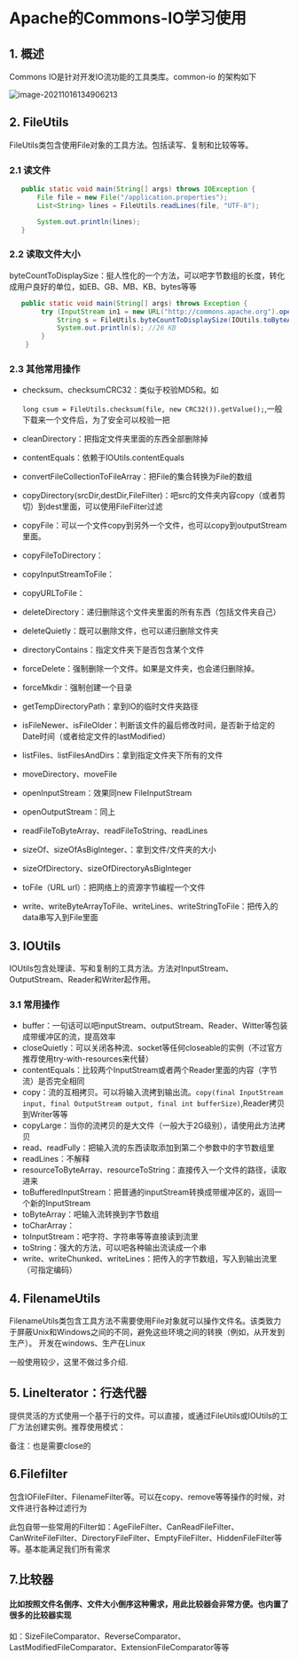 # Apache的Commons-IO学习使用

## 1. 概述

Commons IO是针对开发IO流功能的工具类库。common-io 的架构如下

![image-20211016134906213](https://gitee.com/zszdevelop/blogimage/raw/master/image-20211016134906213.png)



## 2. **FileUtils**

FileUtils类包含使用File对象的工具方法。包括读写、复制和比较等等。

### 2.1 读文件

```java
   public static void main(String[] args) throws IOException {
       File file = new File("/application.properties");
       List<String> lines = FileUtils.readLines(file, "UTF-8");

       System.out.println(lines);
   }
```

### 2.2 读取文件大小

byteCountToDisplaySize：挺人性化的一个方法，可以吧字节数组的长度，转化成用户良好的单位，如EB、GB、MB、KB、bytes等等

```java
   public static void main(String[] args) throws Exception {
        try (InputStream in1 = new URL("http://commons.apache.org").openStream()) {
            String s = FileUtils.byteCountToDisplaySize(IOUtils.toByteArray(in1).length);
            System.out.println(s); //26 KB
        }
    }
```

### 2.3 其他常用操作

- checksum、checksumCRC32：类似于校验MD5和。如

  `long csum = FileUtils.checksum(file, new CRC32()).getValue();`,一般下载来一个文件后，为了安全可以校验一把

- cleanDirectory：把指定文件夹里面的东西全部删除掉
- contentEquals：依赖于IOUtils.contentEquals
- convertFileCollectionToFileArray：把File的集合转换为File的数组
- copyDirectory(srcDir,destDir,FileFilter)：吧src的文件夹内容copy（或者剪切）到dest里面，可以使用FileFilter过滤
- copyFile：可以一个文件copy到另外一个文件，也可以copy到outputStream里面。
- copyFileToDirectory：
- copyInputStreamToFile：
- copyURLToFile：
- deleteDirectory：递归删除这个文件夹里面的所有东西（包括文件夹自己）
- deleteQuietly：既可以删除文件，也可以递归删除文件夹
- directoryContains：指定文件夹下是否包含某个文件
- forceDelete：强制删除一个文件。如果是文件夹，也会递归删除掉。
- forceMkdir：强制创建一个目录
- getTempDirectoryPath：拿到IO的临时文件夹路径
- isFileNewer、isFileOlder：判断该文件的最后修改时间，是否新于给定的Date时间（或者给定文件的lastModified）
- listFiles、listFilesAndDirs：拿到指定文件夹下所有的文件
- moveDirectory、moveFile
- openInputStream：效果同new FileInputStream
- openOutputStream：同上
- readFileToByteArray、readFileToString、readLines
- sizeOf、sizeOfAsBigInteger、：拿到文件/文件夹的大小
- sizeOfDirectory、sizeOfDirectoryAsBigInteger
- toFile（URL url）：把网络上的资源字节编程一个文件
- write、writeByteArrayToFile、writeLines、writeStringToFile：把传入的data串写入到File里面

## 3. IOUtils

IOUtils包含处理读、写和复制的工具方法。方法对InputStream、OutputStream、Reader和Writer起作用。

### 3.1 常用操作

- buffer：一句话可以吧inputStream、outputStream、Reader、Witter等包装成带缓冲区的流，提高效率
- closeQuietly：可以关闭各种流、socket等任何closeable的实例（不过官方推荐使用try-with-resources来代替）
- contentEquals：比较两个InputStream或者两个Reader里面的内容（字节流）是否完全相同
- copy：流的互相拷贝。可以将输入流拷到输出流。`copy(final InputStream input, final OutputStream output, final int bufferSize)`,Reader拷贝到Writer等等
- copyLarge：当你的流拷贝的是大文件（一般大于2G级别），请使用此方法拷贝
- read、readFully：把输入流的东西读取添加到第二个参数中的字节数组里
- readLines：不解释
- resourceToByteArray、resourceToString：直接传入一个文件的路径，读取进来
- toBufferedInputStream：把普通的inputStream转换成带缓冲区的，返回一个新的InputStream
- toByteArray：吧输入流转换到字节数组
- toCharArray：
- toInputStream：吧字符、字符串等等直接读到流里
- toString：强大的方法，可以吧各种输出流读成一个串
- write、writeChunked、writeLines：把传入的字节数组，写入到输出流里（可指定编码）

## 4. FilenameUtils

FilenameUtils类包含工具方法不需要使用File对象就可以操作文件名。该类致力于屏蔽Unix和Windows之间的不同，避免这些环境之间的转换（例如，从开发到生产）。  开发在windows、生产在Linux

一般使用较少，这里不做过多介绍.

## 5. LineIterator：行迭代器

提供灵活的方式使用一个基于行的文件。可以直接，或通过FileUtils或IOUtils的工厂方法创建实例。推荐使用模式：

备注：也是需要close的

## 6.Filefilter

包含IOFileFilter、FilenameFilter等。可以在copy、remove等等操作的时候，对文件进行各种过滤行为

此包自带一些常用的Filter如：AgeFileFilter、CanReadFileFilter、CanWriteFileFilter、DirectoryFileFilter、EmptyFileFilter、HiddenFileFilter等等。基本能满足我们所有需求

## 7.比较器

#### 比如按照文件名倒序、文件大小倒序这种需求，用此比较器会非常方便。也内置了很多的比较器实现

如：SizeFileComparator、ReverseComparator、LastModifiedFileComparator、ExtensionFileComparator等等
